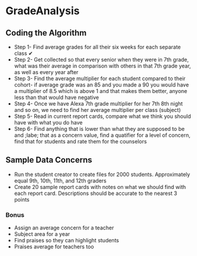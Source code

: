 # GradeAnalysis

## Coding the Algorithm
- Step 1- Find average grades for all their six weeks for each separate class ✔
- Step 2- Get collected so that every senior when they were in 7th grade, what was their average in comparison with others in that 7th grade year, as well as every year after
- Step 3- Find the average multiplier for each student compared to their cohort- if average grade was an 85 and you made a 90 you would have a multiplier of 8.5 which is above 1 and that makes them better, anyone less than that would have negative
- Step 4- Once we have Alexa 7th grade multiplier for her 7th 8th night and so on, we need to find her average multiplier per class (subject)
- Step 5- Read in current report cards, compare what we think you should have with what you do have 
- Step 6- Find anything that is lower than what they are supposed to be and ;labe; that as a concern value, find a quatifier for a level of concern, find that for students and rate them for the counselors 


## Sample Data Concerns
- Run the student creator to create files for 2000 students. Approximately equal 9th, 10th, 11th, and 12th graders
- Create 20 sample report cards with notes on what we should find with each report card. Descriptions should be accurate to the nearest 3 points









### Bonus
- Assign an average concern for a teacher 
- Subject area for a year
- Find praises so they can highlight students
- Praises average for teachers too

 
